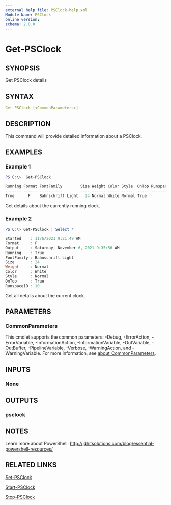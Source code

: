 ```yaml
---
external help file: PSClock-help.xml
Module Name: PSClock
online version:
schema: 2.0.0
---
```


# Get-PSClock

## SYNOPSIS

Get PSClock details

## SYNTAX

```yaml
Get-PSClock [<CommonParameters>]
```

## DESCRIPTION

This command will provide detailed information about a PSClock.

## EXAMPLES

### Example 1

```powershell
PS C:\>  Get-PSClock

Running Format FontFamily        Size Weight Color Style  OnTop RunspaceID
------- ------ ----------        ---- ------ ----- -----  ----- ----------
True      F    Bahnschrift Light   24 Normal White Normal True          10

```

Get details about the currently running clock.

### Example 2

```powershell
PS C:\> Get-PSClock | Select *

Started    : 11/6/2021 9:21:49 AM
Format     : F
Output     : Saturday, November 6, 2021 9:35:56 AM
Running    : True
FontFamily : Bahnschrift Light
Size       : 24
Weight     : Normal
Color      : White
Style      : Normal
OnTop      : True
RunspaceID : 10
```

Get all details about the current clock.

## PARAMETERS

### CommonParameters

This cmdlet supports the common parameters: -Debug, -ErrorAction, -ErrorVariable, -InformationAction, -InformationVariable, -OutVariable, -OutBuffer, -PipelineVariable, -Verbose, -WarningAction, and -WarningVariable. For more information, see [about_CommonParameters](http://go.microsoft.com/fwlink/?LinkID=113216).

## INPUTS

### None

## OUTPUTS

### psclock

## NOTES

Learn more about PowerShell: http://jdhitsolutions.com/blog/essential-powershell-resources/

## RELATED LINKS

[Set-PSClock](Set-PSClock.md)

[Start-PSClock](Start-PSClock.md)

[Stop-PSClock](Stop-PSClock.md)